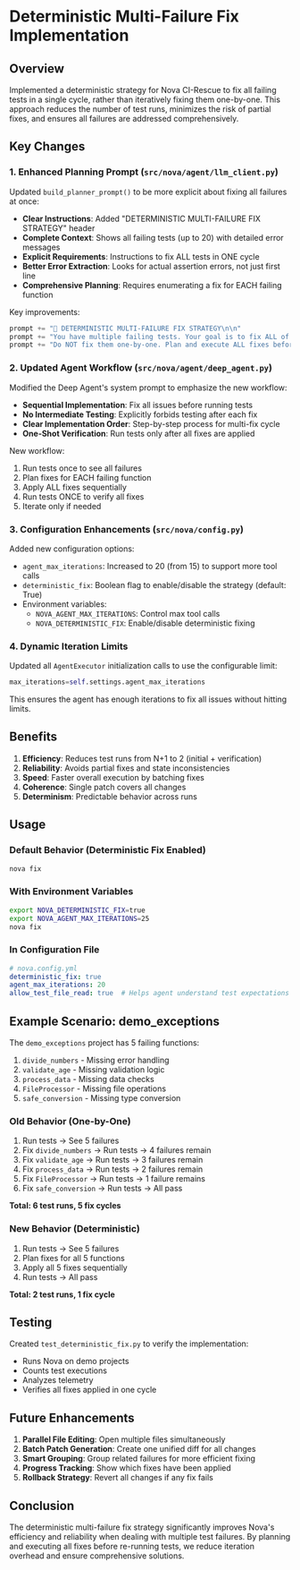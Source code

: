 # Deterministic Multi-Failure Fix Implementation

## Overview

Implemented a deterministic strategy for Nova CI-Rescue to fix all failing tests in a single cycle, rather than iteratively fixing them one-by-one. This approach reduces the number of test runs, minimizes the risk of partial fixes, and ensures all failures are addressed comprehensively.

## Key Changes

### 1. Enhanced Planning Prompt (`src/nova/agent/llm_client.py`)

Updated `build_planner_prompt()` to be more explicit about fixing all failures at once:

- **Clear Instructions**: Added "DETERMINISTIC MULTI-FAILURE FIX STRATEGY" header
- **Complete Context**: Shows all failing tests (up to 20) with detailed error messages
- **Explicit Requirements**: Instructions to fix ALL tests in ONE cycle
- **Better Error Extraction**: Looks for actual assertion errors, not just first line
- **Comprehensive Planning**: Requires enumerating a fix for EACH failing function

Key improvements:
```python
prompt += "🎯 DETERMINISTIC MULTI-FAILURE FIX STRATEGY\n\n"
prompt += "You have multiple failing tests. Your goal is to fix ALL of them in ONE CYCLE.\n"
prompt += "Do NOT fix them one-by-one. Plan and execute ALL fixes before running tests again.\n\n"
```

### 2. Updated Agent Workflow (`src/nova/agent/deep_agent.py`)

Modified the Deep Agent's system prompt to emphasize the new workflow:

- **Sequential Implementation**: Fix all issues before running tests
- **No Intermediate Testing**: Explicitly forbids testing after each fix
- **Clear Implementation Order**: Step-by-step process for multi-fix cycle
- **One-Shot Verification**: Run tests only after all fixes are applied

New workflow:
1. Run tests once to see all failures
2. Plan fixes for EACH failing function
3. Apply ALL fixes sequentially
4. Run tests ONCE to verify all fixes
5. Iterate only if needed

### 3. Configuration Enhancements (`src/nova/config.py`)

Added new configuration options:

- `agent_max_iterations`: Increased to 20 (from 15) to support more tool calls
- `deterministic_fix`: Boolean flag to enable/disable the strategy (default: True)
- Environment variables:
  - `NOVA_AGENT_MAX_ITERATIONS`: Control max tool calls
  - `NOVA_DETERMINISTIC_FIX`: Enable/disable deterministic fixing

### 4. Dynamic Iteration Limits

Updated all `AgentExecutor` initialization calls to use the configurable limit:
```python
max_iterations=self.settings.agent_max_iterations
```

This ensures the agent has enough iterations to fix all issues without hitting limits.

## Benefits

1. **Efficiency**: Reduces test runs from N+1 to 2 (initial + verification)
2. **Reliability**: Avoids partial fixes and state inconsistencies
3. **Speed**: Faster overall execution by batching fixes
4. **Coherence**: Single patch covers all changes
5. **Determinism**: Predictable behavior across runs

## Usage

### Default Behavior (Deterministic Fix Enabled)
```bash
nova fix
```

### With Environment Variables
```bash
export NOVA_DETERMINISTIC_FIX=true
export NOVA_AGENT_MAX_ITERATIONS=25
nova fix
```

### In Configuration File
```yaml
# nova.config.yml
deterministic_fix: true
agent_max_iterations: 20
allow_test_file_read: true  # Helps agent understand test expectations
```

## Example Scenario: demo_exceptions

The `demo_exceptions` project has 5 failing functions:
1. `divide_numbers` - Missing error handling
2. `validate_age` - Missing validation logic
3. `process_data` - Missing data checks
4. `FileProcessor` - Missing file operations
5. `safe_conversion` - Missing type conversion

### Old Behavior (One-by-One)
1. Run tests → See 5 failures
2. Fix `divide_numbers` → Run tests → 4 failures remain
3. Fix `validate_age` → Run tests → 3 failures remain
4. Fix `process_data` → Run tests → 2 failures remain
5. Fix `FileProcessor` → Run tests → 1 failure remains
6. Fix `safe_conversion` → Run tests → All pass

**Total: 6 test runs, 5 fix cycles**

### New Behavior (Deterministic)
1. Run tests → See 5 failures
2. Plan fixes for all 5 functions
3. Apply all 5 fixes sequentially
4. Run tests → All pass

**Total: 2 test runs, 1 fix cycle**

## Testing

Created `test_deterministic_fix.py` to verify the implementation:
- Runs Nova on demo projects
- Counts test executions
- Analyzes telemetry
- Verifies all fixes applied in one cycle

## Future Enhancements

1. **Parallel File Editing**: Open multiple files simultaneously
2. **Batch Patch Generation**: Create one unified diff for all changes
3. **Smart Grouping**: Group related failures for more efficient fixing
4. **Progress Tracking**: Show which fixes have been applied
5. **Rollback Strategy**: Revert all changes if any fix fails

## Conclusion

The deterministic multi-failure fix strategy significantly improves Nova's efficiency and reliability when dealing with multiple test failures. By planning and executing all fixes before re-running tests, we reduce iteration overhead and ensure comprehensive solutions.
